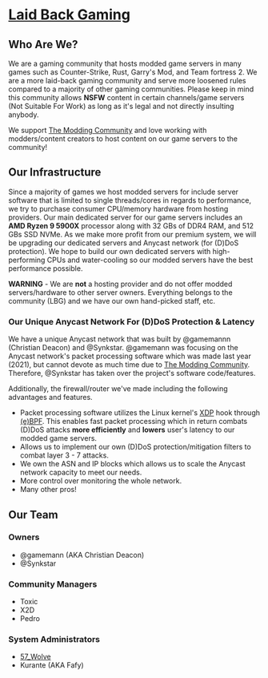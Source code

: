 # [Laid Back Gaming](https://lbgaming.co)
## Who Are We?
We are a gaming community that hosts modded game servers in many games such as Counter-Strike, Rust, Garry's Mod, and Team fortress 2. We are a more laid-back gaming community and serve more loosened rules compared to a majority of other gaming communities. Please keep in mind this community allows **NSFW** content in certain channels/game servers (Not Suitable For Work) as long as it's legal and not directly insulting anybody.

We support [The Modding Community](https://moddingcommunity.com/) and love working with modders/content creators to host content on our game servers to the community!

## Our Infrastructure
Since a majority of games we host modded servers for include server software that is limited to single threads/cores in regards to performance, we try to purchase consumer CPU/memory hardware from hosting providers. Our main dedicated server for our game servers includes an **AMD Ryzen 9 5900X** processor along with 32 GBs of DDR4 RAM, and 512 GBs SSD NVMe. As we make more profit from our premium system, we will be upgrading our dedicated servers and Anycast network (for (D)DoS protection). We hope to build our own dedicated servers with high-performing CPUs and water-cooling so our modded servers have the best performance possible.

**WARNING** - We are **not** a hosting provider and do not offer modded servers/hardware to other server owners. Everything belongs to the community (LBG) and we have our own hand-picked staff, etc.

### Our Unique Anycast Network For (D)DoS Protection & Latency
We have a unique Anycast network that was built by @gamemannn (Christian Deacon) and @Synkstar. @gamemann was focusing on the Anycast network's packet processing software which was made last year (2021), but cannot devote as much time due to [The Modding Community](https://moddingcommunity.com/). Therefore, @Synkstar has taken over the project's software code/features.

Additionally, the firewall/router we've made including the following advantages and features.

* Packet processing software utilizes the Linux kernel's [XDP](https://www.iovisor.org/technology/xdp) hook through [(e)BPF](https://ebpf.io/). This enables fast packet processing which in return combats (D)DoS attacks **more efficiently** and **lowers** user's latency to our modded game servers.
* Allows us to implement our own (D)DoS protection/mitigation filters to combat layer 3 - 7 attacks.
* We own the ASN and IP blocks which allows us to scale the Anycast network capacity to meet our needs.
* More control over monitoring the whole network.
* Many other pros!

## Our Team
### Owners
* @gamemann (AKA Christian Deacon)
* @Synkstar

### Community Managers
* Toxic
* X2D
* Pedro 

### System Administrators
* [57_Wolve](https://github.com/57-Wolve)
* Kurante (AKA Fafy)
